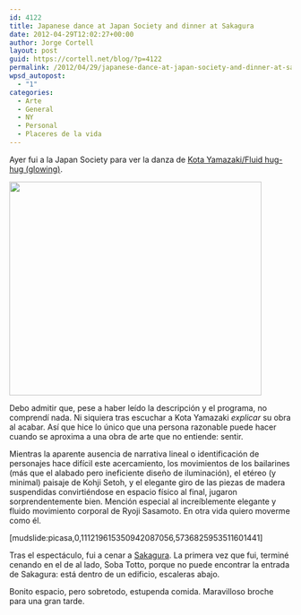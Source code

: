 ```yaml
---
id: 4122
title: Japanese dance at Japan Society and dinner at Sakagura
date: 2012-04-29T12:02:27+00:00
author: Jorge Cortell
layout: post
guid: https://cortell.net/blog/?p=4122
permalink: /2012/04/29/japanese-dance-at-japan-society-and-dinner-at-sakagura/
wpsd_autopost:
  - "1"
categories:
  - Arte
  - General
  - NY
  - Personal
  - Placeres de la vida
---
```

Ayer fui a la Japan Society para ver la danza de <a title="https://www.japansociety.org/event_detail?eid=38d0faf9" href="https://www.japansociety.org/event_detail?eid=38d0faf9" target="_blank">Kota Yamazaki/Fluid hug-hug (glowing)</a>.

<img class="aligncenter" title="from Japan Society" src="https://www.japansociety.org/resources/legacy/event/Kota2011_JS-0229-Edit-Ryutaro-Mishima_450.jpg" alt="" width="450" height="382" />

Debo admitir que, pese a haber leído la descripción y el programa, no comprendí nada. Ni siquiera tras escuchar a Kota Yamazaki _explicar_ su obra al acabar. Así que hice lo único que una persona razonable puede hacer cuando se aproxima a una obra de arte que no entiende: sentir.

Mientras la aparente ausencia de narrativa lineal o identificación de personajes hace difícil este acercamiento, los movimientos de los bailarines (más que el alabado pero ineficiente diseño de iluminación), el etéreo (y minimal) paisaje de Kohji Setoh, y el elegante giro de las piezas de madera suspendidas convirtiéndose en espacio físico al final, jugaron sorprendentemente bien. Mención especial al increíblemente elegante y fluido movimiento corporal de Ryoji Sasamoto. En otra vida quiero moverme como él.

[mudslide:picasa,0,111219615350942087056,5736825953511601441]

Tras el espectáculo, fui a cenar a <a title="https://www.sakagura.com/" href="https://www.sakagura.com/" target="_blank">Sakagura</a>. La primera vez que fui, terminé cenando en el de al lado, Soba Totto, porque no puede encontrar la entrada de Sakagura: está dentro de un edificio, escaleras abajo.

Bonito espacio, pero sobretodo, estupenda comida. Maravilloso broche para una gran tarde.